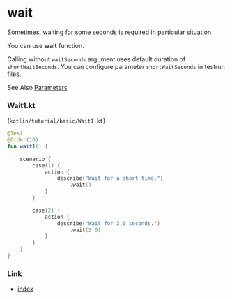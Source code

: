 # wait

Sometimes, waiting for some seconds is required in particular situation.

You can use **wait** function.

Calling without `waitSeconds` argument uses default duration of `shortWaitSeconds`.
You can configure parameter `shortWaitSeconds` in testrun files.

See Also [Parameters](../parameter/parameters.md)

### Wait1.kt

(`kotlin/tutorial/basic/Wait1.kt`)

```kotlin
@Test
@Order(10)
fun wait1() {

    scenario {
        case(1) {
            action {
                describe("Wait for a short time.")
                    .wait()
            }
        }

        case(2) {
            action {
                describe("Wait for 3.0 seconds.")
                    .wait(3.0)
            }
        }
    }
}
```

### Link

- [index](../../index.md)
